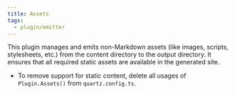 ```yaml
---
title: Assets
tags:
  - plugin/emitter
---
```


This plugin manages and emits non-Markdown assets (like images, scripts, stylesheets, etc.) from the content directory to the output directory. It ensures that all required static assets are available in the generated site.

- To remove support for static content, delete all usages of `Plugin.Assets()` from `quartz.config.ts`.